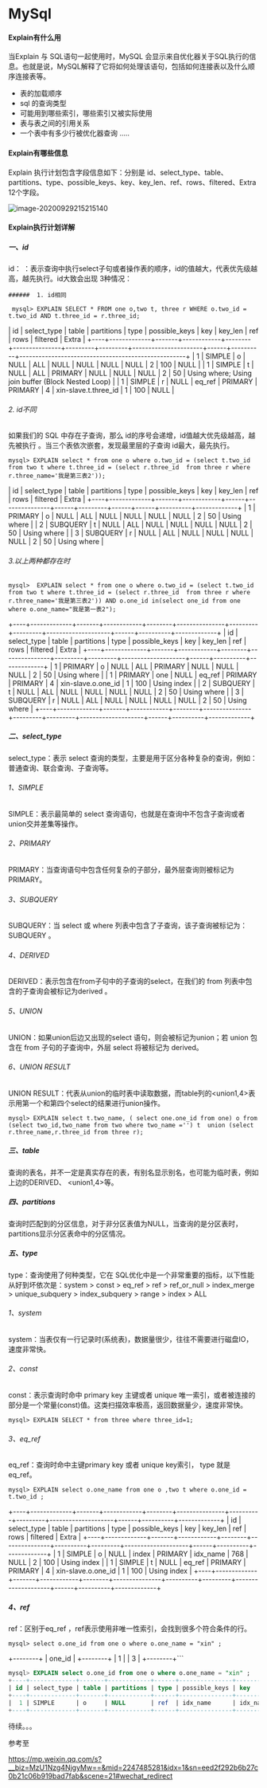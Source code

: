 # MySql

#### Explain有什么用

当Explain 与 SQL语句一起使用时，MySQL 会显示来自优化器关于SQL执行的信息。也就是说，MySQL解释了它将如何处理该语句，包括如何连接表以及什么顺序连接表等。

- 表的加载顺序
- sql 的查询类型
- 可能用到哪些索引，哪些索引又被实际使用
- 表与表之间的引用关系
- 一个表中有多少行被优化器查询 .....

#### Explain有哪些信息

Explain 执行计划包含字段信息如下：分别是 id、select_type、table、partitions、type、possible_keys、key、key_len、ref、rows、filtered、Extra 12个字段。

![image-20200929215215140](C:\Users\xuYangJun\AppData\Roaming\Typora\typora-user-images\image-20200929215215140.png)



#### Explain执行计划详解

##### 一、id

id： ：表示查询中执行select子句或者操作表的顺序，id的值越大，代表优先级越高，越先执行。id大致会出现 3种情况：

	###### 	1. id相同

``` mysql> EXPLAIN SELECT * FROM one o,two t, three r WHERE o.two_id = t.two_id AND t.three_id = r.three_id;```

| id | select_type | table | partitions | type   | possible_keys | key     | key_len | ref                  | rows | filtered | Extra                                              |
+----+-------------+-------+------------+--------+---------------+---------+---------+----------------------+------+----------+----------------------------------------------------+
|  1 | SIMPLE      | o     | NULL       | ALL    | NULL          | NULL    | NULL    | NULL                 |    2 |      100 | NULL                                               |
|  1 | SIMPLE      | t     | NULL       | ALL    | PRIMARY       | NULL    | NULL    | NULL                 |    2 |       50 | Using where; Using join buffer (Block Nested Loop) |
|  1 | SIMPLE      | r     | NULL       | eq_ref | PRIMARY       | PRIMARY | 4       | xin-slave.t.three_id |    1 |      100 | NULL                                               |

###### 	2. id不同

如果我们的 SQL 中存在子查询，那么 id的序号会递增，id值越大优先级越高，越先被执行 。当三个表依次嵌套，发现最里层的子查询 id最大，最先执行。

```mysql
mysql> EXPLAIN select * from one o where o.two_id = (select t.two_id from two t where t.three_id = (select r.three_id  from three r where r.three_name='我是第三表2'));
```

| id | select_type | table | partitions | type | possible_keys | key  | key_len | ref  | rows | filtered | Extra       |
+----+-------------+-------+------------+------+---------------+------+---------+------+------+----------+-------------+
|  1 | PRIMARY     | o     | NULL       | ALL  | NULL          | NULL | NULL    | NULL |    2 |       50 | Using where |
|  2 | SUBQUERY    | t     | NULL       | ALL  | NULL          | NULL | NULL    | NULL |    2 |       50 | Using where |
|  3 | SUBQUERY    | r     | NULL       | ALL  | NULL          | NULL | NULL    | NULL |    2 |       50 | Using where |

###### 	3.以上两种都存在时

```mysql
mysql>  EXPLAIN select * from one o where o.two_id = (select t.two_id from two t where t.three_id = (select r.three_id  from three r where r.three_name='我是第三表2')) AND o.one_id in(select one_id from one where o.one_name="我是第一表2");
```

+----+-------------+-------+------------+--------+---------------+---------+---------+--------------------+------+----------+-------------+
| id | select_type | table | partitions | type   | possible_keys | key     | key_len | ref                | rows | filtered | Extra       |
+----+-------------+-------+------------+--------+---------------+---------+---------+--------------------+------+----------+-------------+
|  1 | PRIMARY     | o     | NULL       | ALL    | PRIMARY       | NULL    | NULL    | NULL               |    2 |       50 | Using where |
|  1 | PRIMARY     | one   | NULL       | eq_ref | PRIMARY       | PRIMARY | 4       | xin-slave.o.one_id |    1 |      100 | Using index |
|  2 | SUBQUERY    | t     | NULL       | ALL    | NULL          | NULL    | NULL    | NULL               |    2 |       50 | Using where |
|  3 | SUBQUERY    | r     | NULL       | ALL    | NULL          | NULL    | NULL    | NULL               |    2 |       50 | Using where |
+----+-------------+-------+------------+--------+---------------+---------+---------+--------------------+------+----------+-------------+

##### 二、select_type
select_type：表示 select 查询的类型，主要是用于区分各种复杂的查询，例如：普通查询、联合查询、子查询等。

###### 1、SIMPLE
SIMPLE：表示最简单的 select 查询语句，也就是在查询中不包含子查询或者 union交并差集等操作。

###### 2、PRIMARY
PRIMARY：当查询语句中包含任何复杂的子部分，最外层查询则被标记为PRIMARY。

###### 3、SUBQUERY
SUBQUERY：当 select 或 where 列表中包含了子查询，该子查询被标记为：SUBQUERY 。

###### 4、DERIVED
DERIVED：表示包含在from子句中的子查询的select，在我们的 from 列表中包含的子查询会被标记为derived 。

###### 5、UNION
UNION：如果union后边又出现的select 语句，则会被标记为union；若 union 包含在 from 子句的子查询中，外层 select 将被标记为 derived。

###### 6、UNION RESULT
UNION RESULT：代表从union的临时表中读取数据，而table列的<union1,4>表示用第一个和第四个select的结果进行union操作。

```mysql
mysql> EXPLAIN select t.two_name, ( select one.one_id from one) o from (select two_id,two_name from two where two_name ='') t  union (select r.three_name,r.three_id from three r);
```



##### 三、table
查询的表名，并不一定是真实存在的表，有别名显示别名，也可能为临时表，例如上边的DERIVED、 <union1,4>等。

##### 四、partitions
查询时匹配到的分区信息，对于非分区表值为NULL，当查询的是分区表时，partitions显示分区表命中的分区情况。



##### 五、type
type：查询使用了何种类型，它在 SQL优化中是一个非常重要的指标，以下性能从好到坏依次是：system  > const > eq_ref > ref  > ref_or_null > index_merge > unique_subquery > index_subquery > range > index > ALL

###### 1、system
system：当表仅有一行记录时(系统表)，数据量很少，往往不需要进行磁盘IO，速度非常快。

###### 2、const
const：表示查询时命中 primary key 主键或者 unique 唯一索引，或者被连接的部分是一个常量(const)值。这类扫描效率极高，返回数据量少，速度非常快。

```mysql
mysql> EXPLAIN SELECT * from three where three_id=1;
```

###### 3、eq_ref
eq_ref：查询时命中主键primary key 或者 unique key索引， type 就是 eq_ref。

```mysql
mysql> EXPLAIN select o.one_name from one o ,two t where o.one_id = t.two_id ;
```

+----+-------------+-------+------------+--------+---------------+----------+---------+--------------------+------+----------+-------------+
| id | select_type | table | partitions | type   | possible_keys | key      | key_len | ref                | rows | filtered | Extra       |
+----+-------------+-------+------------+--------+---------------+----------+---------+--------------------+------+----------+-------------+
|  1 | SIMPLE      | o     | NULL       | index  | PRIMARY       | idx_name | 768     | NULL               |    2 |      100 | Using index |
|  1 | SIMPLE      | t     | NULL       | eq_ref | PRIMARY       | PRIMARY  | 4       | xin-slave.o.one_id |    1 |      100 | Using index |
+----+-------------+-------+------------+--------+---------------+----------+---------+--------------------+------+----------+-------------+

##### 4、ref
ref：区别于eq_ref ，ref表示使用非唯一性索引，会找到很多个符合条件的行。

```mysql
mysql> select o.one_id from one o where o.one_name = "xin" ;
```

+--------+
| one_id |
+--------+
|      1 |
|      3 |
+--------+```

```sql
mysql> EXPLAIN select o.one_id from one o where o.one_name = "xin" ; 
+----+-------------+-------+------------+------+---------------+----------+---------+-------+------+----------+-------------+
| id | select_type | table | partitions | type | possible_keys | key      | key_len | ref   | rows | filtered | Extra       |
+----+-------------+-------+------------+------+---------------+----------+---------+-------+------+----------+-------------+
|  1 | SIMPLE      | o     | NULL       | ref  | idx_name      | idx_name | 768     | const |    1 |      100 | Using index |
+----+-------------+-------+------------+------+---------------+----------+---------+-------+------+----------+-------------+
```

待续。。。





参考至

https://mp.weixin.qq.com/s?__biz=MzU1Nzg4NjgyMw==&mid=2247485281&idx=1&sn=eed2f292b6b27c0b21c06b919bad7fab&scene=21#wechat_redirect